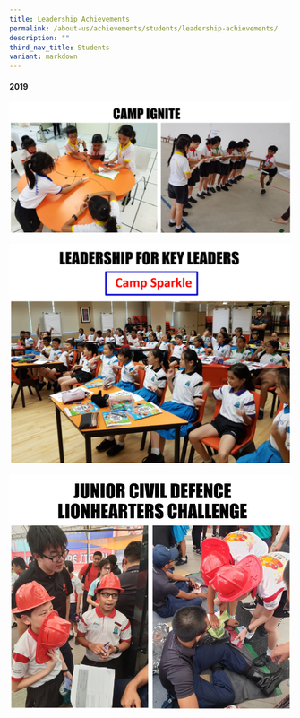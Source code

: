 ```yaml
---
title: Leadership Achievements
permalink: /about-us/achievements/students/leadership-achievements/
description: ""
third_nav_title: Students
variant: markdown
---
```

<h4> 2019</h4>

![](/images/Picture16.png)

![](/images/Picture17.png)

![](/images/Picture18.png)
